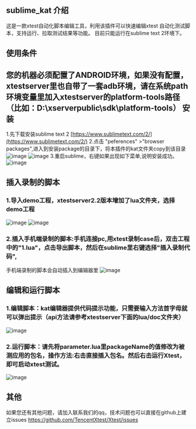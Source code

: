 
sublime_kat 介绍
--------------------
这是一款xtest自动化脚本编辑工具，利用该插件可以快速编辑xtest 自动化测试脚本，支持运行、拉取测试结果等功能。
目前只能运行在sublime text 2环境下。

使用条件
------------------
您的机器必须配置了ANDROID环境，如果没有配置，xtestserver里也自带了一套adb环境，请在系统path环境变量里加入xtestserver的platform-tools路径（比如：D:\xserverpublic\sdk\platform-tools）
安装
------------------
1.先下载安装sublime text 2 [https://www.sublimetext.com/2/](https://www.sublimetext.com/2/)
2.点击 "peferences" >"browser packages",进入到安装package的目录下，将本插件的kat文件夹copy到该目录
![image](https://github.com/TencentXtest/sublime_kat/raw/master/images/1.png)
![image](https://github.com/TencentXtest/sublime_kat/raw/master/images/2.png)
3.重启sublime，右键如果出现如下菜单,说明安装成功。
![image](https://github.com/TencentXtest/sublime_kat/raw/master/images/3.png)


插入录制的脚本
------------------------------
### 1.导入demo工程，xtestserver2.2版本增加了lua文件夹，选择demo工程
![image](https://github.com/TencentXtest/sublime_kat/raw/master/images/4.png)
![image](https://github.com/TencentXtest/sublime_kat/raw/master/images/5.png)
### 2.插入手机端录制的脚本:手机连接pc,用xtest录制case后，双击工程中的"1.lua"，点击导出脚本，然后在sublime里右键选择"插入录制代码",
手机端录制的脚本会自动插入到编辑器里
![image](https://github.com/TencentXtest/sublime_kat/raw/master/images/6.png)



编辑和运行脚本
------------------------------
### 1.编辑脚本：kat编辑器提供代码提示功能，只需要输入方法首字母就可以弹出提示（api方法请参考xtestserver下面的lua/doc文件夹）
![image](https://github.com/TencentXtest/sublime_kat/raw/master/images/7.png)

### 2.运行脚本：请先将parameter.lua里packageName的值修改为被测应用的包名，操作方法:右击直接插入包名。然后右击运行Xtest，即可启动xtest测试。
![image](https://github.com/TencentXtest/sublime_kat/raw/master/images/8.png)



其他
-----------------
如果您还有其他问题，请加入联系我们的qq，技术问题也可以直接在github上建立issues
https://github.com/TencentXtest/Xtest/issues













